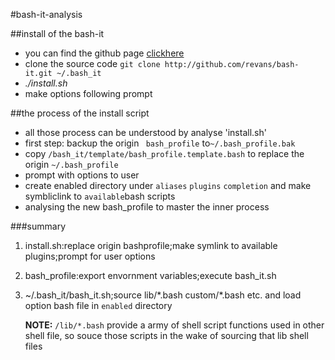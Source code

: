 #bash-it-analysis

##install of the bash-it

* you can find the github page [clickhere](https://github.com/revans/bash-it)
* clone the source code `git clone http://github.com/revans/bash-it.git ~/.bash_it`
* *./install.sh*
* make options following prompt

##the process of the install script

* all those process can be understood by analyse 'install.sh'
* first step: backup the origin ` bash_profile` to`~/.bash_profile.bak`
* copy `/bash_it/template/bash_profile.template.bash` to replace the origin `~/.bash_profile`
* prompt with options to user
* create enabled directory under `aliases` `plugins` `completion` and make symbliclink to `available`bash scripts
* analysing the new bash_profile to master the inner process

###summary
1. install.sh:replace origin bashprofile;make symlink to available plugins;prompt for user options
2. bash\_profile:export envornment variables;execute bash\_it.sh
3. ~/.bash\_it/bash\_it.sh;source lib/\*.bash custom/\*.bash etc. and load option bash file in `enabled` directory

	**NOTE:** `/lib/*.bash` provide a army of shell script functions used in other shell file, so souce those scripts in the wake of sourcing that lib shell files

